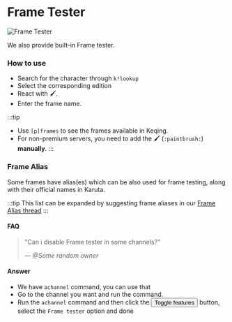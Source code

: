 # Frame Tester

![Frame Tester](https://cdn.discordapp.com/attachments/867945490786959382/942425919535071282/frametestermanually.gif ':size=100%')

We also provide built-in Frame tester.

### How to use
- Search for the character through `k!lookup` 
- Select the corresponding edition
- React with 🖌️.
- Enter the frame name.

:::tip
- Use `[p]frames` to see the frames available in Keqing.
- For non-premium servers, you need to add the 🖌️ (`:paintbrush:`) **manually**.
:::

### Frame Alias

Some frames have alias(es) which can be also used for frame testing, along with their official names in Karuta.

:::tip
This list can be expanded by suggesting frame aliases in our [Frame Alias thread](https://discord.com/channels/867089739224317994/896952847713849344)
:::

#### FAQ

> "Can i disable Frame tester in some channels?"
>
> — *@Some random owner*

#### Answer
- We have `achannel` command, you can use that
- Go to the channel you want and run the command.
- Run the `achannel` command and then click the <button class="btn btn-primary">Toggle features</button> button, select the `Frame tester` option and done